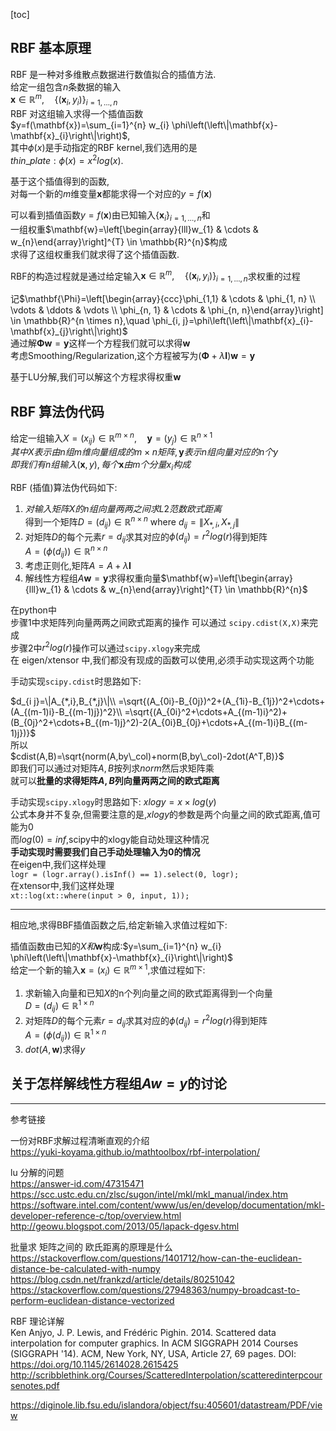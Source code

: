 
[toc]

## RBF 基本原理

RBF 是一种对多维散点数据进行数值拟合的插值方法.  
给定一组包含$n$条数据的输入  
$\mathbf{x} \in \mathbb{R}^{m},\quad \left\{\left(\mathbf{x}_{i}, y_{i}\right)\right\}_{i=1, \ldots, n}$  
RBF 对这组输入求得一个插值函数  
$y=f(\mathbf{x})=\sum_{i=1}^{n} w_{i} \phi\left(\left\|\mathbf{x}-\mathbf{x}_{i}\right\|\right)$,  
其中$\phi(x)$是手动指定的RBF kernel,我们选用的是  
$thin\_plate :\phi(x)=x^2log(x)$.


基于这个插值得到的函数,  
对每一个新的$m$维变量$\mathbf{x}$都能求得一个对应的$y=f(\mathbf{x})$

可以看到插值函数$y=f(\mathbf{x})$由已知输入$\{\mathbf{x}_{i}\}_{i=1, \ldots, n}$和  
一组权重$\mathbf{w}=\left[\begin{array}{lll}w_{1} & \cdots & w_{n}\end{array}\right]^{T} \in \mathbb{R}^{n}$构成  
求得了这组权重我们就求得了这个插值函数.

RBF的构造过程就是通过给定输入$\mathbf{x} \in \mathbb{R}^{m},\quad \left\{\left(\mathbf{x}_{i}, y_{i}\right)\right\}_{i=1, \ldots, n}$求权重的过程


记$\mathbf{\Phi}=\left[\begin{array}{ccc}\phi_{1,1} & \cdots & \phi_{1, n} \\ \vdots & \ddots & \vdots \\ \phi_{n, 1} & \cdots & \phi_{n, n}\end{array}\right] \in \mathbb{R}^{n \times n},\quad
\phi_{i, j}=\phi\left(\left\|\mathbf{x}_{i}-\mathbf{x}_{j}\right\|\right)$  
通过解$\mathbf{\Phi} \mathbf{w}=\mathbf{y}$这样一个方程我们就可以求得$\mathbf{w}$  
考虑Smoothing/Regularization,这个方程被写为$(\mathbf{\Phi}+\lambda\mathbf{I}) \mathbf{w}=\mathbf{y}$

基于LU分解,我们可以解这个方程求得权重$\mathbf{w}$
## RBF 算法伪代码
给定一组输入$X=\left(x_{i j}\right) \in \mathbb{R}^{m \times n},\quad\mathbf{y}=(y_j)\in \mathbb{R}^{n\times 1}$  
$其中X表示由n组m维向量组成的m\times n矩阵,\mathbf{y}表示n组向量对应的n个y$  
$即我们有n组输入(\mathbf{x},y),每个\mathbf{x}由m个分量x_i构成$

RBF (插值)算法伪代码如下:

1. $对输入矩阵X的n组向量两两之间求L2范数欧式距离$  
得到一个矩阵$D=\left(d_{i j}\right) \in \mathbb{R}^{n \times n}$ where $d_{i j}=\|X_{*,i},X_{*,j}\|$
2. 对矩阵$D$的每个元素$r=d_{i j}$求其对应的$\phi(d_{i j})=r^2log(r)$得到矩阵  
$A=\left(\phi(d_{i j})\right) \in \mathbb{R}^{n \times n}$
3. 考虑正则化,矩阵$A=A+\lambda\mathbf{I}$
4. 解线性方程组$A\mathbf{w}=\mathbf{y}$求得权重向量$\mathbf{w}=\left[\begin{array}{lll}w_{1} & \cdots & w_{n}\end{array}\right]^{T} \in \mathbb{R}^{n}$


在python中  
步骤1中求矩阵列向量两两之间欧式距离的操作 可以通过 `scipy.cdist(X,X)`来完成  
步骤2中$r^2log(r)$操作可以通过`scipy.xlogy`来完成  
在 eigen/xtensor 中,我们都没有现成的函数可以使用,必须手动实现这两个功能

手动实现`scipy.cdist`时思路如下:

$d_{i j}=\|A_{*,i},B_{*,j}\|\\
=\sqrt{(A_{0i}-B_{0j})^2+(A_{1i}-B_{1j})^2+\cdots+(A_{(m-1)i}-B_{(m-1)j})^2}\\
=\sqrt{(A_{0i}^2+\cdots+A_{(m-1)i}^2)+(B_{0j}^2+\cdots+B_{(m-1)j}^2)-2(A_{0i}B_{0j}+\cdots+A_{(m-1)i}B_{(m-1)j})}$  
所以  
$cdist(A,B)=\sqrt{norm(A,by\_col)+norm(B,by\_col)-2dot(A^T,B)}$  
即我们可以通过对矩阵$A,B$按列求$norm$然后求矩阵乘  
就可以**批量的求得矩阵$A,B$列向量两两之间的欧式距离**

手动实现`scipy.xlogy`时思路如下:
$xlogy=x\times log(y)$  
公式本身并不复杂,但需要注意的是,$xlogy$的参数是两个向量之间的欧式距离,值可能为0  
而$log(0)=inf$,scipy中的xlogy能自动处理这种情况  
**手动实现时需要我们自己手动处理输入为0的情况**  
在eigen中,我们这样处理  
`logr = (logr.array().isInf() == 1).select(0, logr);`  
在xtensor中,我们这样处理  
`xt::log(xt::where(input > 0, input, 1));`
**************

相应地,求得BBF插值函数之后,给定新输入求值过程如下:

插值函数由已知的$X和\mathbf{w}$构成:$y=\sum_{i=1}^{n} w_{i} \phi\left(\left\|\mathbf{x}-\mathbf{x}_{i}\right\|\right)$  
给定一个新的输入$\mathbf{x}=(x_i)\in\mathbb{R}^{m\times 1}$,求值过程如下:  

1. 求新输入向量和已知$X$的n个列向量之间的欧式距离得到一个向量  
$D=(d_{ij})\in\mathbb{R}^{1\times n}$
2. 对矩阵$D$的每个元素$r=d_{i j}$求其对应的$\phi(d_{i j})=r^2log(r)$得到矩阵  
$A=\left(\phi(d_{i j})\right) \in \mathbb{R}^{1 \times n}$
3. $dot(A,\mathbf{w})$求得$y$

## 关于怎样解线性方程组$Aw=y$的讨论




--------------------------

参考链接

一份对RBF求解过程清晰直观的介绍  
https://yuki-koyama.github.io/mathtoolbox/rbf-interpolation/




lu 分解的问题  
https://answer-id.com/47315471  
https://scc.ustc.edu.cn/zlsc/sugon/intel/mkl/mkl_manual/index.htm  
https://software.intel.com/content/www/us/en/develop/documentation/mkl-developer-reference-c/top/overview.html  
http://geowu.blogspot.com/2013/05/lapack-dgesv.html  


批量求 矩阵之间的 欧氏距离的原理是什么  
https://stackoverflow.com/questions/1401712/how-can-the-euclidean-distance-be-calculated-with-numpy  
https://blog.csdn.net/frankzd/article/details/80251042  
https://stackoverflow.com/questions/27948363/numpy-broadcast-to-perform-euclidean-distance-vectorized

RBF 理论详解  
Ken Anjyo, J. P. Lewis, and Frédéric Pighin. 2014. Scattered data interpolation for computer graphics. In ACM SIGGRAPH 2014 Courses (SIGGRAPH '14). ACM, New York, NY, USA, Article 27, 69 pages. DOI: https://doi.org/10.1145/2614028.2615425
http://scribblethink.org/Courses/ScatteredInterpolation/scatteredinterpcoursenotes.pdf

https://diginole.lib.fsu.edu/islandora/object/fsu:405601/datastream/PDF/view
